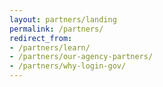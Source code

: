```yaml
---
layout: partners/landing
permalink: /partners/
redirect_from:
- /partners/learn/
- /partners/our-agency-partners/
- /partners/why-login-gov/
---
```


